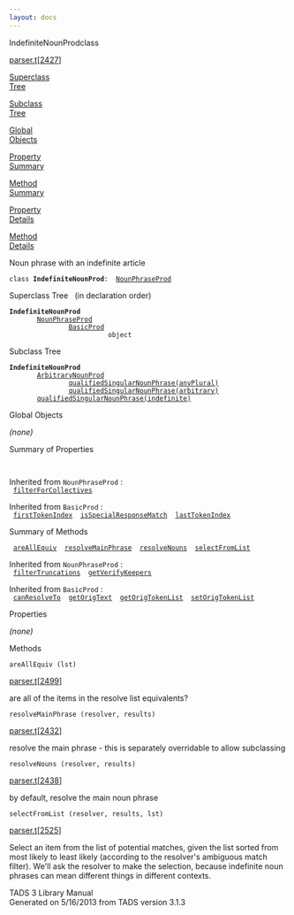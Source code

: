 ```yaml
---
layout: docs
---
```

<span class="title">IndefiniteNounProd</span><span class="type">class</span>

[parser.t](../file/parser.t.html)\[[2427](../source/parser.t.html#2427)\]

[Superclass  
Tree](#_SuperClassTree_)

[Subclass  
Tree](#_SubClassTree_)

[Global  
Objects](#_ObjectSummary_)

[Property  
Summary](#_PropSummary_)

[Method  
Summary](#_MethodSummary_)

[Property  
Details](#_Properties_)

[Method  
Details](#_Methods_)

<div class="fdesc">

Noun phrase with an indefinite article

`class `**`IndefiniteNounProd`**` :   `[`NounPhraseProd`](../object/NounPhraseProd.html)

</div>

<span id="_SuperClassTree_"></span>

<div class="mjhd">

<span class="hdln">Superclass Tree</span>   (in declaration order)

</div>

**`IndefiniteNounProd`**  
`         `[`NounPhraseProd`](../object/NounPhraseProd.html)  
`                 `[`BasicProd`](../object/BasicProd.html)  
`                         object`  
<span id="_SubClassTree_"></span>

<div class="mjhd">

<span class="hdln">Subclass Tree</span>  

</div>

**`IndefiniteNounProd`**  
`         `[`ArbitraryNounProd`](../object/ArbitraryNounProd.html)  
`                 `[`qualifiedSingularNounPhrase(anyPlural)`](../object/qualifiedSingularNounPhrase(anyPlural).html)  
`                 `[`qualifiedSingularNounPhrase(arbitrary)`](../object/qualifiedSingularNounPhrase(arbitrary).html)  
`         `[`qualifiedSingularNounPhrase(indefinite)`](../object/qualifiedSingularNounPhrase(indefinite).html)  
<span id="_ObjectSummary_"></span>

<div class="mjhd">

<span class="hdln">Global Objects</span>  

</div>

*(none)* <span id="_PropSummary_"></span>

<div class="mjhd">

<span class="hdln">Summary of Properties</span>  

</div>

` `

Inherited from `NounPhraseProd` :  
` `[`filterForCollectives`](../object/NounPhraseProd.html#filterForCollectives)`  `

Inherited from `BasicProd` :  
` `[`firstTokenIndex`](../object/BasicProd.html#firstTokenIndex)`  `[`isSpecialResponseMatch`](../object/BasicProd.html#isSpecialResponseMatch)`  `[`lastTokenIndex`](../object/BasicProd.html#lastTokenIndex)`  `

<span id="_MethodSummary_"></span>

<div class="mjhd">

<span class="hdln">Summary of Methods</span>  

</div>

` `[`areAllEquiv`](#areAllEquiv)`  `[`resolveMainPhrase`](#resolveMainPhrase)`  `[`resolveNouns`](#resolveNouns)`  `[`selectFromList`](#selectFromList)`  `

Inherited from `NounPhraseProd` :  
` `[`filterTruncations`](../object/NounPhraseProd.html#filterTruncations)`  `[`getVerifyKeepers`](../object/NounPhraseProd.html#getVerifyKeepers)`  `

Inherited from `BasicProd` :  
` `[`canResolveTo`](../object/BasicProd.html#canResolveTo)`  `[`getOrigText`](../object/BasicProd.html#getOrigText)`  `[`getOrigTokenList`](../object/BasicProd.html#getOrigTokenList)`  `[`setOrigTokenList`](../object/BasicProd.html#setOrigTokenList)`  `

<span id="_Properties_"></span>

<div class="mjhd">

<span class="hdln">Properties</span>  

</div>

*(none)* <span id="_Methods_"></span>

<div class="mjhd">

<span class="hdln">Methods</span>  

</div>

<span id="areAllEquiv"></span>

`areAllEquiv (lst)`

[parser.t](../file/parser.t.html)\[[2499](../source/parser.t.html#2499)\]

<div class="desc">

are all of the items in the resolve list equivalents?

</div>

<span id="resolveMainPhrase"></span>

`resolveMainPhrase (resolver, results)`

[parser.t](../file/parser.t.html)\[[2432](../source/parser.t.html#2432)\]

<div class="desc">

resolve the main phrase - this is separately overridable to allow
subclassing

</div>

<span id="resolveNouns"></span>

`resolveNouns (resolver, results)`

[parser.t](../file/parser.t.html)\[[2438](../source/parser.t.html#2438)\]

<div class="desc">

by default, resolve the main noun phrase

</div>

<span id="selectFromList"></span>

`selectFromList (resolver, results, lst)`

[parser.t](../file/parser.t.html)\[[2525](../source/parser.t.html#2525)\]

<div class="desc">

Select an item from the list of potential matches, given the list sorted
from most likely to least likely (according to the resolver's ambiguous
match filter). We'll ask the resolver to make the selection, because
indefinite noun phrases can mean different things in different contexts.

</div>

<div class="ftr">

TADS 3 Library Manual  
Generated on 5/16/2013 from TADS version 3.1.3

</div>
